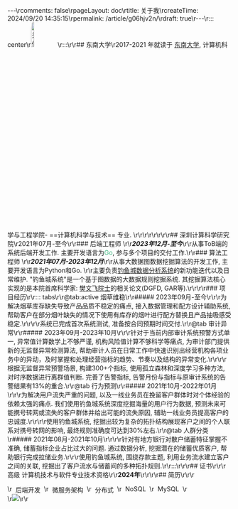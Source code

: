 ---\rcomments: false\rpageLayout: doc\rtitle: 关于我\rcreateTime: 2024/09/20 14:35:15\rpermalink: /article/g06hjv2n/\rdraft: true\r---\r::: center\r<img src="/avatar/dyq.png" alt="头像" style="border-radius: 5%;width: 12%; height: 12%;">\r:::\r\r## 东南大学\r2017-2021 年就读于 [东南大学](https://www.seu.edu.cn/), 计算机科学与工程学院- ==计算机科学与技术== 专业. \r\r<CardGrid>\r<LinkCard title="杨绍富" href="https://sfyangcs.github.io/"  icon="/avatar/ysf.jpg" description="实验室导师"/>\r\r<LinkCard title="分布式无人车队列仿射变换" href="https://dingyuqi.com/pdf/thesis.pdf"  icon="/icon/southeast.png" description="本科阶段毕业论文"/>\r</CardGrid>\r\r## 深圳计算科学研究院\r2021年07月-至今\r\r### 后端工程师 \r\r***2023年12月-至今***\r\r从事ToB端的系统后端开发工作. 主要开发语言为<span style="color: #42b883;">Go</span>, 参与多个项目的交付工作.\r\r### 算法工程师 \r\r***2021年07月-2023年12月***\r\r从事大数据图数据挖掘算法的开发工作, 主要开发语言为Python和Go. \r\r主要负责[钓鱼城数据分析系统](https://www.sics.ac.cn/col8/index)的新功能迭代以及日常维护. "钓鱼城系统"是一个基于图数据的大数据规则挖掘系统. 其挖掘算法核心实现的是本院首席科学家: [樊文飞院士](https://baike.baidu.com/item/%E6%A8%8A%E6%96%87%E9%A3%9E/11051353)的相关论文(DGFD, GAR等).\r\r\r\r### 项目经历\r\r::: tabs\r\r@tab:active 烟草维稳\r\r##### 2023年09月-至今\r\r\r为解决烟草库存缺失导致产品品质不稳定的痛点, 接入数据管理和配方设计辅助系统, 帮助客户在部分烟叶缺失的情况下使用有库存的烟叶进行配方替换且产品抽吸感受稳定.\r\r\r\r系统已完成首次系统测试, 准备按合同预期时间交付.\r\r@tab 审计异常\r\r##### 2023年09月-2023年10月\r\r\r针对于当前内部审计系统预警方式单一, 异常值计算数学上不够严谨, 机构风险值计算不够科学等痛点, 为审计部门提供新的无监督异常检测算法, 帮助审计人员在日常工作中快速识别出经营机构各项业务中的异动，及时掌握和处理经营指标的趋势、节奏以及结构的异常变化.\r\r\r\r根据无监督异常预警场景, 构建300+个指标, 使用孤立森林和深度学习多种方法, 对时序数据进行离群值判断. 完善了告警指标, 告警月份与指标与原审计系统的告警结果有13%的重合.\r\r@tab 行为预测\r\r##### 2021年10月-2022年01月 \r\r\r为解决用户流失严重的问题, 以及一线业务员在挽留客户群体时对个体经验的依赖太强的痛点. 我们使用钓鱼城系统深度挖掘海量的用户行为数据, 预测未来可能携号转网或流失的客户群体并给出可能的流失原因, 辅助一线业务员提高客户的忠诚度.\r\r\r\r使用钓鱼城系统, 挖掘出较为复杂的拓扑结构展现客户之间的个人联系对携号转网的影响, 最终规则准确度可达到30%左右.\r\r@tab 人群分类\r##### 2021年08月-2021年10月\r\r\r\r针对有地方银行对散户储蓄特征掌握不准确, 储蓄指标企业占比过大的问题. 通过数据分析, 挖掘潜在的储蓄优质客户, 帮助银行完成拉储业务.\r\r\r使用钓鱼城系统, 围绕存款主题, 利用业务流水建立客户之间的关联, 挖掘出了客户流水与储蓄间的多种拓扑规则.\r\r:::\r\r\r## 证书\r<LinkCard title="系统分析师" href="https://dingyuqi.com/pdf/certificate.pdf"  icon="/icon/ruankao.png">\r\r<Badge>高级</Badge> 计算机技术与软件专业技术资格\r\r**2024年**\r\r</LinkCard>\r\r## 简历\r<LinkCard title="简历" href="https://dingyuqi.com/pdf/resumeV3.1.pdf" icon="/icon/OIP.png">\r\r<div style="display: flex; gap: 8px;">\r    <Badge>后端开发</Badge>\r    <Badge>微服务架构</Badge>\r    <Badge>分布式</Badge>\r    <Badge>NoSQL</Badge>\r    <Badge>MySQL</Badge>\r</div>\r<img src="https://skillicons.dev/icons?i=go,py,redis,mysql,postgres,linux,git,kubernetes,docker" />\r\r</LinkCard>